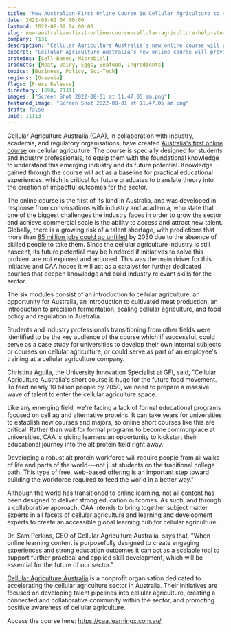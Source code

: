 ```yaml
---
title: "New Australian-First Online Course in Cellular Agriculture to Help Students and Professionals Break into the Sector"
date: 2022-08-02 04:00:00
lastmod: 2022-08-02 04:00:00
slug: new-australian-first-online-course-cellular-agriculture-help-students-and-professionals
company: 7131
description: "Cellular Agriculture Australia’s new online course will provide students and professionals the foundational knowledge to make their own impact in cellular agriculture, whether it be  joining a company, investing in the sector, or pursuing further education in the area"
excerpt: "Cellular Agriculture Australia’s new online course will provide students and professionals the foundational knowledge to make their own impact in cellular agriculture, whether it be  joining a company, investing in the sector, or pursuing further education in the area"
proteins: [Cell-Based, Microbial]
products: [Meat, Dairy, Eggs, Seafood, Ingredients]
topics: [Business, Policy, Sci-Tech]
regions: [Oceania]
flags: [Press Release]
directory: [698, 7131]
images: ["Screen Shot 2022-08-01 at 11.47.05 am.png"]
featured_image: "Screen Shot 2022-08-01 at 11.47.05 am.png"
draft: false
uuid: 11113
---
```

Cellular Agriculture Australia (CAA), in collaboration with industry,
academia, and regulatory organisations, have created [Australia's first
online course](https://caa.learningx.com.au/) on cellular agriculture.
The course is specially designed for students and industry
professionals, to equip them with the foundational knowledge to
understand this emerging industry and its future potential. Knowledge
gained through the course will act as a baseline for practical
educational experiences, which is critical for future graduates to
translate theory into the creation of impactful outcomes for the sector.

The online course is the first of its kind in Australia, and was
developed in response from conversations with industry and academia, who
state that one of the biggest challenges the industry faces in order to
grow the sector and achieve commercial scale is the ability to access
and attract new talent. Globally, there is a growing risk of a talent
shortage, with predictions that more than [85 million jobs could go
unfilled](https://www.kornferry.com/insights/this-week-in-leadership/talent-crunch-future-of-work)
by 2030 due to the absence of skilled people to take them. Since the
cellular agriculture industry is still nascent, its future potential may
be hindered if initiatives to solve this problem are not explored and
actioned. This was the main driver for this initiative and CAA hopes it
will act as a catalyst for further dedicated courses that deepen
knowledge and build industry relevant skills for the sector.

The six modules consist of an introduction to cellular agriculture, an
opportunity for Australia, an introduction to cultivated meat
production, an introduction to precision fermentation, scaling cellular
agriculture, and food policy and regulation in Australia.

Students and industry professionals transitioning from other fields were
identified to be the key audience of the course which if successful,
could serve as a case study for universities to develop their own
internal subjects or courses on cellular agriculture, or could serve as
part of an employee\'s training at a cellular agriculture company. 

Christina Aguila, the University Innovation Specialist at GFI, said,
\"Cellular Agriculture Australia\'s short course is huge for the future
food movement. To feed nearly 10 billion people by 2050, we need to
prepare a massive wave of talent to enter the cellular agriculture
space.

Like any emerging field, we\'re facing a lack of formal educational
programs focused on cell ag and alternative proteins. It can take years
for universities to establish new courses and majors, so online short
courses like this are critical. Rather than wait for formal programs to
become commonplace at universities, CAA is giving learners an
opportunity to kickstart their educational journey into the alt protein
field right away.

Developing a robust alt protein workforce will require people from all
walks of life and parts of the world---not just students on the
traditional college path. This type of free, web-based offering is an
important step toward building the workforce required to feed the world
in a better way.\"

Although the world has transitioned to online learning, not all content
has been designed to deliver strong education outcomes. As such, and
through a collaborative approach, CAA intends to bring together subject
matter experts in all facets of cellular agriculture and learning and
development experts to create an accessible global learning hub for
cellular agriculture.

Dr. Sam Perkins, CEO of Cellular Agriculture Australia, says that, "When
online learning content is purposefully designed to create engaging
experiences and strong education outcomes it can act as a scalable tool
to support further practical and applied skill development, which will
be essential for the future of our sector."

[Cellular Agriculture
Australia](https://cellularagricultureaustralia.org/) is a nonprofit
organisation dedicated to accelerating the cellular agriculture sector
in Australia. Their initiatives are focused on developing talent
pipelines into cellular agriculture, creating a connected and
collaborative community within the sector, and promoting positive
awareness of cellular agriculture.

Access the course here: <https://caa.learningx.com.au/>
